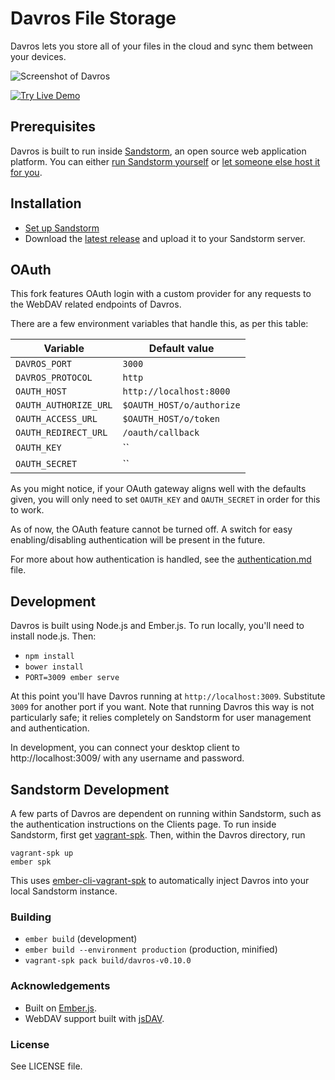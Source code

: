 # Davros File Storage

Davros lets you store all of your files in the cloud and sync them between your devices.

![Screenshot of Davros](/public/images/screenshot.png)

[![Try Live Demo](https://cdn.rawgit.com/mnutt/davros/master/public/images/try-live.svg)](https://oasis.sandstorm.io/appdemo/8aspz4sfjnp8u89000mh2v1xrdyx97ytn8hq71mdzv4p4d8n0n3h)

## Prerequisites

Davros is built to run inside [Sandstorm](https://sandstorm.io), an open source web application platform. You can either [run Sandstorm yourself](https://sandstorm.io/install/) or [let someone else host it for you](https://oasis.sandstorm.io/).

## Installation

* [Set up Sandstorm](https://sandstorm.io/install/)
* Download the [latest release](https://github.com/mnutt/davros/releases) and upload it to your Sandstorm server.

## OAuth

This fork features OAuth login with a custom provider for any requests to the WebDAV related endpoints of Davros.

There are a few environment variables that handle this, as per this table:

| Variable              | Default value             |
|-----------------------|---------------------------|
| `DAVROS_PORT`         | `3000`                    |
| `DAVROS_PROTOCOL`     | `http`                    |
| `OAUTH_HOST`          | `http://localhost:8000`   |
| `OAUTH_AUTHORIZE_URL` | `$OAUTH_HOST/o/authorize` |
| `OAUTH_ACCESS_URL`    | `$OAUTH_HOST/o/token`     |
| `OAUTH_REDIRECT_URL`  | `/oauth/callback`         |
| `OAUTH_KEY`           | ``                        |
| `OAUTH_SECRET`        | ``                        |

As you might notice, if your OAuth gateway aligns well with the defaults given, you will only need to set `OAUTH_KEY` and `OAUTH_SECRET` in order for this to work.

As of now, the OAuth feature cannot be turned off. A switch for easy enabling/disabling authentication will be present in the future.

For more about how authentication is handled, see the [authentication.md](./docs/authentication.md) file.

## Development

Davros is built using Node.js and Ember.js. To run locally, you'll need to install node.js. Then:

* `npm install`
* `bower install`
* `PORT=3009 ember serve`

At this point you'll have Davros running at `http://localhost:3009`. Substitute `3009` for another port if you want. Note that running Davros this way is not particularly safe; it relies completely on Sandstorm for user management and authentication.

In development, you can connect your desktop client to http://localhost:3009/ with any username and password.

## Sandstorm Development

A few parts of Davros are dependent on running within Sandstorm, such as the authentication instructions on the Clients page. To run inside Sandstorm, first get [vagrant-spk](https://github.com/sandstorm-io/vagrant-spk). Then, within the Davros directory, run

    vagrant-spk up
    ember spk

This uses [ember-cli-vagrant-spk](https://github.com/mnutt/ember-cli-vagrant-spk) to automatically inject Davros into your local Sandstorm instance.

### Building

* `ember build` (development)
* `ember build --environment production` (production, minified)
* `vagrant-spk pack build/davros-v0.10.0`

### Acknowledgements

* Built on [Ember.js](https://emberjs.com).
* WebDAV support built with [jsDAV](https://github.com/mikedeboer/jsDAV).

### License

See LICENSE file.
